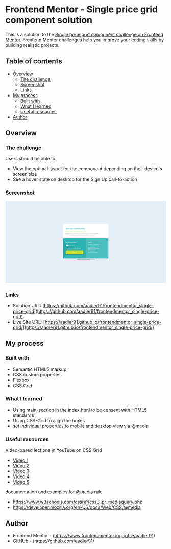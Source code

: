 # Frontend Mentor - Single price grid component solution

This is a solution to the [Single price grid component challenge on Frontend Mentor](https://www.frontendmentor.io/challenges/single-price-grid-component-5ce41129d0ff452fec5abbbc). Frontend Mentor challenges help you improve your coding skills by building realistic projects. 

## Table of contents

- [Overview](#overview)
  - [The challenge](#the-challenge)
  - [Screenshot](#screenshot)
  - [Links](#links)
- [My process](#my-process)
  - [Built with](#built-with)
  - [What I learned](#what-i-learned)
  - [Useful resources](#useful-resources)
- [Author](#author)

## Overview

### The challenge

Users should be able to:

- View the optimal layout for the component depending on their device's screen size
- See a hover state on desktop for the Sign Up call-to-action

### Screenshot

![](./screenshot.png)

### Links

- Solution URL: [https://github.com/aadler91/frontendmentor_single-price-grid](https://github.com/aadler91/frontendmentor_single-price-grid)
- Live Site URL: [https://aadler91.github.io/frontendmentor_single-price-grid/](https://aadler91.github.io/frontendmentor_single-price-grid/)

## My process

### Built with

- Semantic HTML5 markup
- CSS custom properties
- Flexbox
- CSS Grid

### What I learned

- Using main-section in the index.html to be consent with HTML5 standards
- Using CSS-Grid to align the boxes
- set individual properties to mobile and desktop view via @media


### Useful resources

Video-based lections in YouTube on CSS Grid
- [Video 1](https://www.youtube.com/watch?v=OytzeVNaqmQ)
- [Video 2](https://www.youtube.com/watch?v=F6n24SgnCtg)
- [Video 3](https://www.youtube.com/watch?v=U_9jO3sVCKo)
- [Video 4](https://www.youtube.com/watch?v=9IKycoErWmE)
- [Video 5](https://www.youtube.com/watch?v=cqZ-1EXHpUU)

documentation and examples for @media rule
- https://www.w3schools.com/cssref/css3_pr_mediaquery.php
- https://developer.mozilla.org/en-US/docs/Web/CSS/@media


## Author

- Frontend Mentor - (https://www.frontendmentor.io/profile/aadler91)
- GitHUb - (https://github.com/aadler91)

